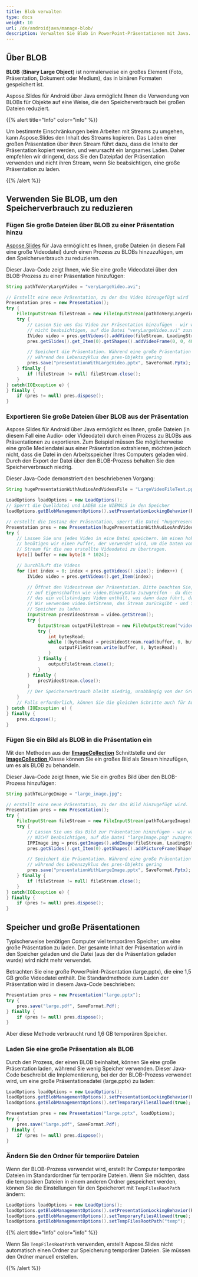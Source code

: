 ```yaml
---
title: Blob verwalten
type: docs
weight: 10
url: /de/androidjava/manage-blob/
description: Verwalten Sie Blob in PowerPoint-Präsentationen mit Java. Verwenden Sie Blob, um den Speicherverbrauch in PowerPoint-Präsentationen mit Java zu reduzieren. Fügen Sie große Dateien über Blob in PowerPoint-Präsentationen mit Java hinzu. Exportieren Sie große Dateien über Blob aus PowerPoint-Präsentationen mit Java. Laden Sie eine große PowerPoint-Präsentation als Blob mit Java.
---
```


## **Über BLOB**

**BLOB** (**Binary Large Object**) ist normalerweise ein großes Element (Foto, Präsentation, Dokument oder Medium), das in binären Formaten gespeichert ist.

Aspose.Slides für Android über Java ermöglicht Ihnen die Verwendung von BLOBs für Objekte auf eine Weise, die den Speicherverbrauch bei großen Dateien reduziert.

{{% alert title="Info" color="info" %}}

Um bestimmte Einschränkungen beim Arbeiten mit Streams zu umgehen, kann Aspose.Slides den Inhalt des Streams kopieren. Das Laden einer großen Präsentation über ihren Stream führt dazu, dass die Inhalte der Präsentation kopiert werden, und verursacht ein langsames Laden. Daher empfehlen wir dringend, dass Sie den Dateipfad der Präsentation verwenden und nicht ihren Stream, wenn Sie beabsichtigen, eine große Präsentation zu laden.

{{% /alert %}}

## **Verwenden Sie BLOB, um den Speicherverbrauch zu reduzieren**

### **Fügen Sie große Dateien über BLOB zu einer Präsentation hinzu**

[Aspose.Slides](/slides/de/androidjava/) für Java ermöglicht es Ihnen, große Dateien (in diesem Fall eine große Videodatei) durch einen Prozess zu BLOBs hinzuzufügen, um den Speicherverbrauch zu reduzieren.

Dieser Java-Code zeigt Ihnen, wie Sie eine große Videodatei über den BLOB-Prozess zu einer Präsentation hinzufügen:

```java
String pathToVeryLargeVideo = "veryLargeVideo.avi";

// Erstellt eine neue Präsentation, zu der das Video hinzugefügt wird
Presentation pres = new Presentation();
try {
    FileInputStream fileStream = new FileInputStream(pathToVeryLargeVideo);
    try {
        // Lassen Sie uns das Video zur Präsentation hinzufügen - wir wählen das Verhalten KeepLocked, weil wir 
        // nicht beabsichtigen, auf die Datei "veryLargeVideo.avi" zuzugreifen.
        IVideo video = pres.getVideos().addVideo(fileStream, LoadingStreamBehavior.KeepLocked);
        pres.getSlides().get_Item(0).getShapes().addVideoFrame(0, 0, 480, 270, video);

        // Speichert die Präsentation. Während eine große Präsentation ausgegeben wird, bleibt der Speicherverbrauch
        // während des Lebenszyklus des pres-Objekts gering 
        pres.save("presentationWithLargeVideo.pptx", SaveFormat.Pptx);
    } finally {
        if (fileStream != null) fileStream.close();
    }
} catch(IOException e) {
} finally {
    if (pres != null) pres.dispose();
}
```


### **Exportieren Sie große Dateien über BLOB aus der Präsentation**
Aspose.Slides für Android über Java ermöglicht es Ihnen, große Dateien (in diesem Fall eine Audio- oder Videodatei) durch einen Prozess zu BLOBs aus Präsentationen zu exportieren. Zum Beispiel müssen Sie möglicherweise eine große Mediendatei aus einer Präsentation extrahieren, möchten jedoch nicht, dass die Datei in den Arbeitsspeicher Ihres Computers geladen wird. Durch den Export der Datei über den BLOB-Prozess behalten Sie den Speicherverbrauch niedrig.

Dieser Java-Code demonstriert den beschriebenen Vorgang:

```java
String hugePresentationWithAudiosAndVideosFile = "LargeVideoFileTest.pptx";

LoadOptions loadOptions = new LoadOptions();
// Sperrt die Quelldatei und LADEN sie NIEMALS in den Speicher
loadOptions.getBlobManagementOptions().setPresentationLockingBehavior(PresentationLockingBehavior.KeepLocked);

// erstellt die Instanz der Präsentation, sperrt die Datei "hugePresentationWithAudiosAndVideos.pptx".
Presentation pres = new Presentation(hugePresentationWithAudiosAndVideosFile, loadOptions);
try {
    // Lassen Sie uns jedes Video in eine Datei speichern. Um einen hohen Speicherverbrauch zu vermeiden, 
    // benötigen wir einen Puffer, der verwendet wird, um die Daten vom Videostream der Präsentation zu einem 
    // Stream für die neu erstellte Videodatei zu übertragen.
    byte[] buffer = new byte[8 * 1024];

    // Durchläuft die Videos
    for (int index = 0; index < pres.getVideos().size(); index++) {
        IVideo video = pres.getVideos().get_Item(index);

        // Öffnet den Videostream der Präsentation. Bitte beachten Sie, dass wir absichtlich darauf verzichtet haben, 
        // auf Eigenschaften wie video.BinaryData zuzugreifen - da diese Eigenschaft ein Byte-Array zurückgibt, 
        // das ein vollständiges Video enthält, was dann dazu führt, dass Bytes in den Speicher geladen werden. 
        // Wir verwenden video.GetStream, das Stream zurückgibt - und fordert uns NICHT auf, das gesamte Video in den 
        // Speicher zu laden.
        InputStream presVideoStream = video.getStream();
        try {
            OutputStream outputFileStream = new FileOutputStream("video" + index + ".avi");
            try {
                int bytesRead;
                while ((bytesRead = presVideoStream.read(buffer, 0, buffer.length)) > 0) {
                    outputFileStream.write(buffer, 0, bytesRead);
                }
            } finally {
                outputFileStream.close();
            }
        } finally {
            presVideoStream.close();
        }
        // Der Speicherverbrauch bleibt niedrig, unabhängig von der Größe des Videos oder der Präsentation.
    }
    // Falls erforderlich, können Sie die gleichen Schritte auch für Audiodateien anwenden. 
} catch (IOException e) {
} finally {
    pres.dispose();
}

```

### **Fügen Sie ein Bild als BLOB in die Präsentation ein**
Mit den Methoden aus der [**IImageCollection**](https://reference.aspose.com/slides/androidjava/com.aspose.slides/IImageCollection) Schnittstelle und der [**ImageCollection** ](https://reference.aspose.com/slides/androidjava/com.aspose.slides/ImageCollection) Klasse können Sie ein großes Bild als Stream hinzufügen, um es als BLOB zu behandeln.

Dieser Java-Code zeigt Ihnen, wie Sie ein großes Bild über den BLOB-Prozess hinzufügen:

```java
String pathToLargeImage = "large_image.jpg";

// erstellt eine neue Präsentation, zu der das Bild hinzugefügt wird.
Presentation pres = new Presentation();
try {
	FileInputStream fileStream = new FileInputStream(pathToLargeImage);
	try {
		// Lassen Sie uns das Bild zur Präsentation hinzufügen - wir wählen das Verhalten KeepLocked, weil wir 
		// NICHT beabsichtigen, auf die Datei "largeImage.png" zuzugreifen.
		IPPImage img = pres.getImages().addImage(fileStream, LoadingStreamBehavior.KeepLocked);
		pres.getSlides().get_Item(0).getShapes().addPictureFrame(ShapeType.Rectangle, 0, 0, 300, 200, img);

		// Speichert die Präsentation. Während eine große Präsentation ausgegeben wird, bleibt der Speicherverbrauch
		// während des Lebenszyklus des pres-Objekts gering
		pres.save("presentationWithLargeImage.pptx", SaveFormat.Pptx);
	} finally {
		if (fileStream != null) fileStream.close();
	}
} catch(IOException e) {
} finally {
	if (pres != null) pres.dispose();
}
```

## **Speicher und große Präsentationen**

Typischerweise benötigen Computer viel temporären Speicher, um eine große Präsentation zu laden. Der gesamte Inhalt der Präsentation wird in den Speicher geladen und die Datei (aus der die Präsentation geladen wurde) wird nicht mehr verwendet.

Betrachten Sie eine große PowerPoint-Präsentation (large.pptx), die eine 1,5 GB große Videodatei enthält. Die Standardmethode zum Laden der Präsentation wird in diesem Java-Code beschrieben:

```java
Presentation pres = new Presentation("large.pptx");
try {
    pres.save("large.pdf", SaveFormat.Pdf);
} finally {
    if (pres != null) pres.dispose();
}
```

Aber diese Methode verbraucht rund 1,6 GB temporären Speicher. 

### **Laden Sie eine große Präsentation als BLOB**

Durch den Prozess, der einen BLOB beinhaltet, können Sie eine große Präsentation laden, während Sie wenig Speicher verwenden. Dieser Java-Code beschreibt die Implementierung, bei der der BLOB-Prozess verwendet wird, um eine große Präsentationsdatei (large.pptx) zu laden:

```java
LoadOptions loadOptions = new LoadOptions();
loadOptions.getBlobManagementOptions().setPresentationLockingBehavior(PresentationLockingBehavior.KeepLocked);
loadOptions.getBlobManagementOptions().setTemporaryFilesAllowed(true);

Presentation pres = new Presentation("large.pptx", loadOptions);
try {
    pres.save("large.pdf", SaveFormat.Pdf);
} finally {
    if (pres != null) pres.dispose();
}
```

### **Ändern Sie den Ordner für temporäre Dateien**

Wenn der BLOB-Prozess verwendet wird, erstellt Ihr Computer temporäre Dateien im Standardordner für temporäre Dateien. Wenn Sie möchten, dass die temporären Dateien in einem anderen Ordner gespeichert werden, können Sie die Einstellungen für den Speicherort mit `TempFilesRootPath` ändern:

```java
LoadOptions loadOptions = new LoadOptions();
loadOptions.getBlobManagementOptions().setPresentationLockingBehavior(PresentationLockingBehavior.KeepLocked);
loadOptions.getBlobManagementOptions().setTemporaryFilesAllowed(true);
loadOptions.getBlobManagementOptions().setTempFilesRootPath("temp");
```

{{% alert title="Info" color="info" %}}

Wenn Sie `TempFilesRootPath` verwenden, erstellt Aspose.Slides nicht automatisch einen Ordner zur Speicherung temporärer Dateien. Sie müssen den Ordner manuell erstellen. 

{{% /alert %}}